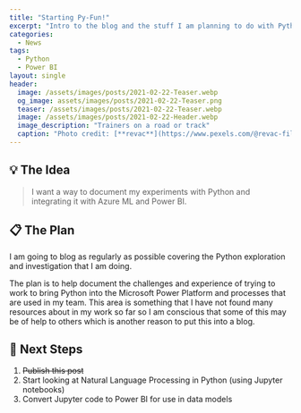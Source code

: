 ```yaml
---
title: "Starting Py-Fun!"
excerpt: "Intro to the blog and the stuff I am planning to do with Python and Power BI"
categories:
  - News
tags:
  - Python
  - Power BI
layout: single
header:
  image: /assets/images/posts/2021-02-22-Teaser.webp
  og_image: assets/images/posts/2021-02-22-Teaser.png
  teaser: /assets/images/posts/2021-02-22-Teaser.webp
  image: /assets/images/posts/2021-02-22-Header.webp
  image_description: "Trainers on a road or track"
  caption: "Photo credit: [**revac**](https://www.pexels.com/@revac-film-s-photography-10400)"
---
```

## 💡 The Idea
> I want a way to document my experiments with Python and integrating it with Azure ML and Power BI.

## 📋 The Plan
I am going to blog as regularly as possible covering the Python exploration and investigation that I am doing.

The plan is to help document the challenges and experience of trying to work to bring Python into the Microsoft Power Platform and processes that are used in my team. This area is something that I have not found many resources about in my work so far so I am conscious that some of this may be of help to others which is another reason to put this into a blog.

## 👣 Next Steps
1. ~~Publish this post~~ 
2. Start looking at Natural Language Processing in Python (using Jupyter notebooks)
3. Convert Jupyter code to Power BI for use in data models
